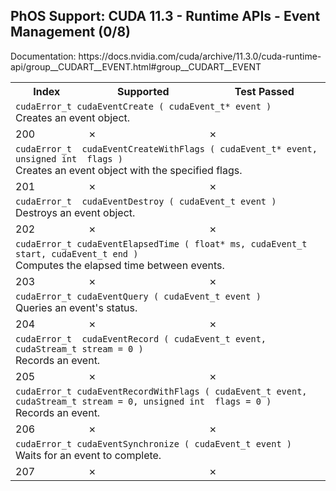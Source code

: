 <h2>PhOS Support: CUDA 11.3 - Runtime APIs - Event Management (0/8)</h2>

<p>
Documentation: https://docs.nvidia.com/cuda/archive/11.3.0/cuda-runtime-api/group__CUDART__EVENT.html#group__CUDART__EVENT

<table>
<tr>
<th>Index</th>
<th>Supported</th>
<th>Test Passed</th>
</tr>

<tr>
<td colspan=3>
<code>cudaError_t cudaEventCreate ( cudaEvent_t* event )</code><br>
Creates an event object.
</td>
</tr>
<tr>
<td>200</td>
<td>✗</td>
<td>✗</td>
</tr>

<tr>
<td colspan=3>
<code>cudaError_t  cudaEventCreateWithFlags ( cudaEvent_t* event, unsigned int  flags )</code><br>
Creates an event object with the specified flags.
</td>
</tr>
<tr>
<td>201</td>
<td>✗</td>
<td>✗</td>
</tr>

<tr>
<td colspan=3>
<code>cudaError_t  cudaEventDestroy ( cudaEvent_t event )</code><br>
Destroys an event object.
</td>
</tr>
<tr>
<td>202</td>
<td>✗</td>
<td>✗</td>
</tr>

<tr>
<td colspan=3>
<code>cudaError_t cudaEventElapsedTime ( float* ms, cudaEvent_t start, cudaEvent_t end )</code><br>
Computes the elapsed time between events.
</td>
</tr>
<tr>
<td>203</td>
<td>✗</td>
<td>✗</td>
</tr>

<tr>
<td colspan=3>
<code>cudaError_t cudaEventQuery ( cudaEvent_t event )</code><br>
Queries an event's status.
</td>
</tr>
<tr>
<td>204</td>
<td>✗</td>
<td>✗</td>
</tr>

<tr>
<td colspan=3>
<code>cudaError_t  cudaEventRecord ( cudaEvent_t event, cudaStream_t stream = 0 )</code><br>
Records an event.
</td>
</tr>
<tr>
<td>205</td>
<td>✗</td>
<td>✗</td>
</tr>

<tr>
<td colspan=3>
<code>cudaError_t cudaEventRecordWithFlags ( cudaEvent_t event, cudaStream_t stream = 0, unsigned int  flags = 0 )</code><br>
Records an event.
</td>
</tr>
<tr>
<td>206</td>
<td>✗</td>
<td>✗</td>
</tr>

<tr>
<td colspan=3>
<code>cudaError_t cudaEventSynchronize ( cudaEvent_t event )</code><br>
Waits for an event to complete.
</td>
</tr>
<tr>
<td>207</td>
<td>✗</td>
<td>✗</td>
</tr>
</table>

